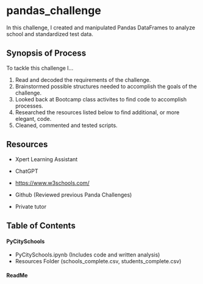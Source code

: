# pandas_challenge


In this challenge, I created and manipulated Pandas DataFrames to analyze school and standardized test data.



## Synopsis of Process

To tackle this challenge I...

1. Read and decoded the requirements of the challenge.
2. Brainstormed possible structures needed to accomplish the goals of the challenge.
3. Looked back at Bootcamp class activites to find code to accomplish processes.
4. Researched the resources listed below to find additional, or more elegant, code.
5. Cleaned, commented and tested scripts.
   


## Resources

   
+ Xpert Learning Assistant

+ ChatGPT

+ https://www.w3schools.com/
   
+ Github (Reviewed previous Panda Challenges)

+ Private tutor




## Table of Contents

#### PyCitySchools                     
+ PyCitySchools.ipynb (Includes code and written analysis)
+ Resources Folder (schools_complete.csv, students_complete.csv)

#### ReadMe
